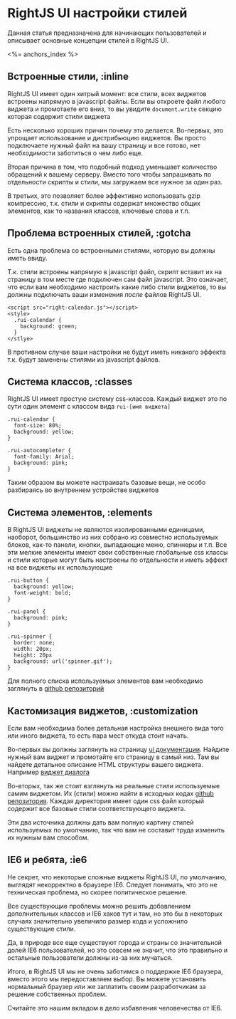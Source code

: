 # RightJS UI настройки стилей

Данная статья предназначена для начинающих пользователей и описывает основные
концепции стилей в RightJS UI.

<%= anchors_index %>


## Встроенные стили, :inline

RightJS UI имеет один хитрый момент: все стили, всех виджетов встроены
напрямую в javascript файлы. Если вы откроете файл любого виджета и промотаете
его вниз, то вы увидите `document.write` секцию которая содержит стили виджета

Есть несколько хороших причин почему это делается. Во-первых, это упрощает
использование и дистрибьюцию виджетов. Вы просто подключаете нужный файл на
вашу страницу и все готово, нет необходимости заботиться о чем либо еще.

Вторая причина в том, что подобный подход уменьшает количество обращений к
вашему серверу. Вместо того чтобы запрашивать по отдельности скрипты и стили,
мы загружаем все нужное за один раз.

В третьих, это позволяет более эффективно использовать gzip компрессию, т.к.
стили и скрипты содержат множество общих элементов, как то названия классов,
ключевые слова и т.п.


## Проблема встроенных стилей, :gotcha

Есть одна проблема со встроенными стилями, которую вы должны иметь ввиду.

Т.к. стили встроены напрямую в javascript файл, скрипт вставит их на страницу
в том месте где подключен сам файл javascript. Это означает, что если вам
необходимо настроить какие либо стили виджетов, то вы должны подключать ваши
изменения _после_ файлов RightJS UI.

    <script src="right-calendar.js"></script>
    <style>
      .rui-calendar {
        background: green;
      }
    </stlye>

В противном случае ваши настройки не будут иметь никакого эффекта т.к. будут
заменены стилями из javascript файлов.


## Система классов, :classes

RightJS UI имеет простую систему css-классов. Каждый виджет это по сути один
элемент с классом вида `rui-[имя виджета]`

    .rui-calendar {
      font-size: 80%;
      background: yellow;
    }

    .rui-autocompleter {
      font-family: Arial;
      background: pink;
    }

Таким образом вы можете настраивать базовые вещи, не особо разбираясь во
внутреннем устройстве виджетов


## Система элементов, :elements

В RightJS UI виджеты не являются изолированными единицами, наоборот,
большинство из них собрано из совместно используемых блоков, как-то панели,
кнопки, выпадающие меню, спиннеры и т.п. Все эти мелкие элементы имеют свои
собственные глобальные css классы и стили которые могут быть настроены по
отдельности и иметь эффект на все виджеты их использующие

    .rui-button {
      background: yellow;
      font-weight: bold;
    }

    .rui-panel {
      background: pink;
    }

    .rui-spinner {
      border: none;
      width: 20px;
      height: 20px
      background: url('spinner.gif');
    }

Для полного списка используемых элементов вам необходимо заглянуть в
[github репозиторий](http://github.com/rightjs/rightjs-ui/tree/master/lib/css/)


## Кастомизация виджетов, :customization

Если вам необходима более детальная настройка внешнего вида того или иного
виджета, то есть пара мест откуда стоит начать.

Во-первых вы должны заглянуть на страницу [ui документации](/ui). Найдите
нужный вам виджет и промотайте его страницу в самый низ. Там вы найдете
детальное описание HTML структуры вашего виджета. Например
[виджет диалога](/ui/dialog#styles)

Во-вторых, так же стоит взглянуть на реальные стили используемые самим
виджетом. Их (стили) можно найти в исходных кодах
[github репозитория](http://github.com/rightjs/rightjs-ui/tree/master/src/).
Каждая директория имеет один css файл который содержит все базовые стили
соответствующего виджета.

Эти два источника должны дать вам полную картину стилей используемых по
умолчанию, так что вам не составит труда изменить их нужным вам способом.


## IE6 и ребята, :ie6

Не секрет, что некоторые сложные виджеты RightJS UI, по умолчанию, выглядят
некорректно в браузере IE6. Следует понимать, что это не техническая проблема,
но скорее политическое решение.

Все существующие проблемы можно решить добавлением дополнительных классов и
IE6 хаков тут и там, но это бы в некоторых случаях значительно увеличило
размер кода и усложнило существующие стили.

Да, в природе все еще существуют города и страны со значительной долей IE6
пользователей, но это совсем не значит, что это правильно и остальные
пользователи должны из-за них мучаться.

Итого, в RightJS UI мы не очень заботимся о поддержке IE6 браузера, вместо
этого мы передоставляем выбор. Вы можете установить нормальный браузер или же
заплатить своим разработчикам за решение собственных проблем.

Считайте это нашим вкладом в дело избавления человечества от IE6.

